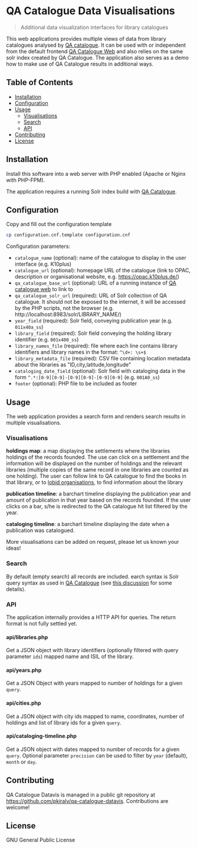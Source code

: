 # QA Catalogue Data Visualisations

> Additional data visualization interfaces for library catalogues

This web applications provides multiple views of data from library catalogues analysed by [QA catalogue]. It can be used with or independent from the default frontend [QA Catalogue Web](https://github.com/pkiraly/qa-catalogue-web) and also relies on the same solr index created by QA Catalogue. The application also serves as a demo how to make use of QA Catalogue results in additional ways.

[QA catalogue]: https://github.com/pkiraly/qa-catalogue

## Table of Contents

- [Installation](#installation)
- [Configuration](#configuration)
- [Usage](#usage)
  - [Visualisations](#visualisations)
  - [Search](#search)
  - [API](#api)
- [Contributing](#contributing)
- [License](#license)

## Installation

Install this software into a web server with PHP enabled (Apache or Nginx with PHP-FPM).

The application requires a running Solr index build with [QA Catalogue].

## Configuration

Copy and fill out the configuration template

```bash
cp configuration.cnf.template configuration.cnf
```

Configuration parameters:

- `catalogue_name` (optional): name of the catalogue to display in the user interface (e.g. K10plus)
- `catalogue_url` (optional): homepage URL of the catalogue (link to OPAC, description or organisational website, e.g. <https://opac.k10plus.de/>)
- `qa_catalogue_base_url` (optional): URL of a running instance of [QA catalogue web](https://github.com/pkiraly/qa-catalogue-web) to link to
- `qa_catalogue_solr_url` (required): URL of Solr collection of QA catalogue. It should not be exposed to the internet, it will be accessed by the PHP scripts, not the browser (e.g. http://localhost:8983/solr/LIBRARY_NAME/)
- `year_field` (required): Solr field, conveying publication year (e.g. `011x40a_ss`)
- `library_field` (required): Solr field conveying the holding library identifier (e.g. `001x400_ss`)
- `library_names_file` (required): file where each line contains library identifiers and library names in the format: `^\d+: \s+$`
- `library_metadata_file` (required): CSV file containing location metadata about the libraries as "ID,city,latitude,longitude"
- `cataloging_date_field` (optional): Solr field with cataloging data in the form `^.*:[0-9][0-9]-[0-9][0-9]-[0-9][0-9]` (e.g. `001A0_ss`)
- `footer` (optional): PHP file to be included as footer

## Usage

The web application provides a search form and renders search results in multiple visualisations.

### Visualisations

**holdings map**: a map displaying the settlements where the libraries holdings of the records founded. The use can click on a settlement and the information will be displayed on the number of holdings and the relevant libraries (multiple copies of the same record in one libraries are counted as one holding). The user can follow link to QA catalogue to find the books in that library, or to [lobid organisations](https://lobid.org/organisations), to find information about the library

**publication timeline**: a barchart timeline displaying the publication year and amount of publication in that year based on the records founded. If the user clicks on a bar, s/he is redirected to the QA catalogue hit list filtered by the year.

**cataloging timeline**: a barchart timeline displaying the date when a publication was catalogued.

More visualisations can be added on request, please let us known your ideas!

### Search

By default (empty search) all records are included. earch syntax is Solr query syntax as used in [QA Catalogue] (see [this discussion](https://github.com/pkiraly/qa-catalogue/issues/266) for some details).

### API

The application internally provides a HTTP API for queries. The return format is not fully settled yet.

#### api/libraries.php

Get a JSON object with library identifiers (optionally filtered with query parameter `ids`) mapped name and ISIL of the library.

#### api/years.php

Get a JSON Object with years mapped to number of holdings for a given `query`.

#### api/cities.php

Get a JSON object with city ids mapped to name, coordinates, number of holdings and list of library ids for a given `query`.

#### api/cataloging-timeline.php

Get a JSON object with dates mapped to number of records for a given `query`. Optional parameter `precision` can be used to filter by `year` (default), `month` or `day`.

## Contributing

QA Catalogue Datavis is managed in a public git repository at <https://github.com/pkiraly/qa-catalogue-datavis>. Contributions are welcome!

## License

GNU General Public License

